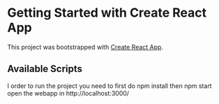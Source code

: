# Getting Started with Create React App

This project was bootstrapped with [Create React App](https://github.com/facebook/create-react-app).

## Available Scripts

I order to run the project you need to first do npm install
then npm start
open the webapp in http://localhost:3000/

